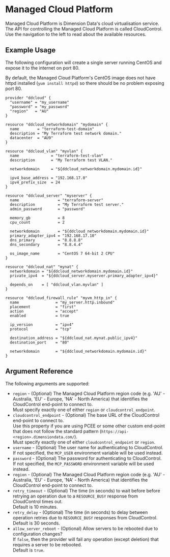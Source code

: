 # Managed Cloud Platform

Managed Cloud Platform is Dimension Data's cloud virtualisation service. The API for controlling the Managed Cloud Platform is called CloudControl.
Use the navigation to the left to read about the available resources.

## Example Usage

The following configuration will create a single server running CentOS and expose it to the internet on port 80.

By default, the Managed Cloud Platform's CentOS image does not have httpd installed (`yum install httpd`) so there should be no problem exposing port 80.

```
provider "ddcloud" {
  "username" = "my_username"
  "password" = "my_password"
  "region"   = "AU"
}

resource "ddcloud_networkdomain" "mydomain" {
  name        = "terraform-test-domain"
  description = "My Terraform test network domain."
  datacenter  = "AU9"
}

resource "ddcloud_vlan" "myvlan" {
  name              = "terraform-test-vlan"
  description       = "My Terraform test VLAN."

  networkdomain     = "${ddcloud_networkdomain.mydomain.id}"

  ipv4_base_address = "192.168.17.0"
  ipv4_prefix_size  = 24
}

resource "ddcloud_server" "myserver" {
  name                 = "terraform-server"
  description          = "My Terraform test server."
  admin_password       = "password"

  memory_gb            = 8
  cpu_count            = 2

  networkdomain        = "${ddcloud_networkdomain.mydomain.id}"
  primary_adapter_ipv4 = "192.168.17.10"
  dns_primary          = "8.8.8.8"
  dns_secondary        = "8.8.4.4"

  os_image_name        = "CentOS 7 64-bit 2 CPU"
}

resource "ddcloud_nat" "mynat" {
  networkdomain = "${ddcloud_networkdomain.mydomain.id}"
  private_ipv4  = "${ddcloud_server.myserver.primary_adapter_ipv4}"

  depends_on    = [ "ddcloud_vlan.myvlan" ]
}

resource "ddcloud_firewall_rule" "myvm_http_in" {
  name                = "my_server.http.inbound"
  placement           = "first"
  action              = "accept"
  enabled             = true

  ip_version          = "ipv4"
  protocol            = "tcp"

  destination_address = "${ddcloud_nat.mynat.public_ipv4}"
  destination_port    = "80"

  networkdomain       = "${ddcloud_networkdomain.mydomain.id}"
}
```

## Argument Reference

The following arguments are supported:

* `region` - (Optional) The Managed Cloud Platform region code (e.g. 'AU' - Australia, 'EU' - Europe, 'NA' - North America) that identifies the CloudControl end-point to connect to.  
Must specify exactly one of either `region` or `cloudcontrol_endpoint`.
* `cloudcontrol_endpoint` - (Optional) The base URL of the CloudControl end-point to connect to.  
Use this property if you are using PCEE or some other custom end-point that does not follow the standard pattern (`https://api-<region>.dimensiondata.com/`).  
Must specify exactly one of either `cloudcontrol_endpoint` or `region`.
* `username` - (Optional) The user name for authenticating to CloudControl.  
If not specified, the `MCP_USER` environment variable will be used instead.
* `password` - (Optional) The password for authenticating to CloudControl.  
If not specified, the `MCP_PASSWORD` environment variable will be used instead.
* `region` - (Optional) The Managed Cloud Platform region code (e.g. 'AU' - Australia, 'EU' - Europe, 'NA' - North America) that identifies the CloudControl end-point to connect to.
* `retry_timeout` - (Optional) The time (in seconds) to wait before before retrying an operation due to a `RESOURCE_BUSY` response from CloudControl times out.    
Default is 10 minutes.
* `retry_delay` - (Optional) The time (in seconds) to delay between operation retries due to `RESOURCE_BUSY` responses from CloudControl.  
Default is 30 seconds.
* `allow_server_reboot` - (Optional) Allow servers to be rebooted due to configuration changes?  
  If `false`, then the provider will fail any operation (except deletion) that requires a server to be rebooted.  
  Default is `true`.
